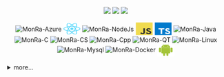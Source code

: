 <!--Hello
<h2><img src="https://emojis.slackmojis.com/emojis/images/1531849430/4246/blob-sunglasses.gif?1531849430" width="30"/> Hi 👋 , I'm MonRá! <img src="https://media.giphy.com/media/12oufCB0MyZ1Go/giphy.gif" width="50"></h2>
-->

<div>
  </p>
  <div align="center">
   <a href="https://www.facebook.com/ramon.chaib" target="_blank"><img src="https://img.shields.io/badge/-Facebook-%230077B5?style=for-the-badge&logo=facebook&logoColor=white" target="_blank"></a> 
  <a href="https://www.instagram.com/monrapps/" target="_blank"><img src="https://img.shields.io/badge/-Instagram-%23E4405F?style=for-the-badge&logo=instagram&logoColor=white" target="_blank"></a>
  <a href="https://www.linkedin.com/in/ramon-chaib-27007635/" target="_blank"><img src="https://img.shields.io/badge/-LinkedIn-%230077B5?style=for-the-badge&logo=linkedin&logoColor=white" target="_blank"></a>   
</div>
  
 <div style="display: inline_block" align="center"><br>
  <img align="center" alt="MonRa-Azure" height="30" width="40" src="https://cdn.jsdelivr.net/gh/devicons/devicon/icons/azure/azure-original.svg">
  <img align="center" alt="MonRa-React" height="30" width="40" src="https://raw.githubusercontent.com/devicons/devicon/master/icons/react/react-original.svg">
  <img align="center" alt="MonRa-NodeJs" height="30" width="40" src="https://cdn.jsdelivr.net/gh/devicons/devicon/icons/nodejs/nodejs-original.svg">
  <img align="center" alt="MonRa-Js" height="30" width="40" src="https://raw.githubusercontent.com/devicons/devicon/master/icons/javascript/javascript-original.svg">     <img align="center" alt="MonRa-Ts" height="30" width="40" src="https://raw.githubusercontent.com/devicons/devicon/master/icons/typescript/typescript-original.svg">
  <img align="center" alt="MonRa-Java" height="30" width="40" src="https://cdn.jsdelivr.net/gh/devicons/devicon/icons/java/java-original.svg">
  <img align="center" alt="MonRa-C" height="30" width="40" src="https://cdn.jsdelivr.net/gh/devicons/devicon/icons/c/c-original.svg">
  <img align="center" alt="MonRa-CS" height="30" width="40" src="https://cdn.jsdelivr.net/gh/devicons/devicon/icons/csharp/csharp-original.svg">
  <img align="center" alt="MonRa-Cpp" height="30" width="40" src="https://cdn.jsdelivr.net/gh/devicons/devicon/icons/cplusplus/cplusplus-original.svg">
  <img align="center" alt="MonRa-QT" height="30" width="40" src="https://cdn.jsdelivr.net/gh/devicons/devicon/icons/qt/qt-original.svg">
  <img align="center" alt="MonRa-Linux" height="30" width="40" src="https://cdn.jsdelivr.net/gh/devicons/devicon/icons/linux/linux-original.svg">
  <img align="center" alt="MonRa-Mysql" height="30" width="40" src="https://cdn.jsdelivr.net/gh/devicons/devicon/icons/mysql/mysql-original.svg">
  <img align="center" alt="MonRa-Docker" height="30" width="40" src="https://cdn.jsdelivr.net/gh/devicons/devicon/icons/docker/docker-original.svg">  
  <img align="center" alt="MonRa-Android" height="30" width="40" src="https://github.com/devicons/devicon/blob/master/icons/android/android-original.svg">
  
</div>
</a>

</br>
<!--
[![github activity graph](https://activity-graph.herokuapp.com/graph?username=monrapps&theme=chartreuse-dark)](https://github.com/monrapps/)
-->
<div>
<details>
      <summary>more...</summary>
      
<!--
### <img src="https://media.giphy.com/media/VgCDAzcKvsR6OM0uWg/giphy.gif" width="50"> A little more about me...  

```javascript
const monra = {
    pronouns: "He" | "Him",
    code: ["any"],
    askMeAbout: ["any"],
    technologies: {
        backEnd: {
            js: ["any"],
        },
        mobileApp: {
            native: ["Android Development"]
        },
        devOps: ["AWS", "Docker🐳", "Route53", "Nginx"],
        databases: ["mongo", "MySql", "sqlite"],
        misc: ["Firebase", "Socket.IO", "selenium", "open-cv", "php", "SuiteApp"]
    },
    architecture: ["Serverless Architecture", "Progressive web applications", "Single page applications"],
    currentFocus: "Building Robots to ease opertations",
    funFact: "There are two ways to write error-free programs; only the third one works"
};
```
-->

---
<!--START_SECTION:waka-->
![Code Time](http://img.shields.io/badge/Code%20Time-665%20hrs%204%20mins-blue)

![Profile Views](http://img.shields.io/badge/Profile%20Views-0-blue)

![Lines of code](https://img.shields.io/badge/From%20Hello%20World%20I%27ve%20Written-3.0%20million%20lines%20of%20code-blue)

**🐱 My GitHub Data** 

> 📦 38.9 kB Used in GitHub's Storage 
 > 
> 🏆 1,759 Contributions in the Year 2024
 > 
> 🚫 Not Opted to Hire
 > 
> 📜 24 Public Repositories 
 > 
> 🔑 18 Private Repositories 
 > 
**I'm an Early 🐤** 

```text
🌞 Morning                7845 commits        █████████░░░░░░░░░░░░░░░░   35.00 % 
🌆 Daytime                10411 commits       ████████████░░░░░░░░░░░░░   46.44 % 
🌃 Evening                3429 commits        ████░░░░░░░░░░░░░░░░░░░░░   15.30 % 
🌙 Night                  731 commits         █░░░░░░░░░░░░░░░░░░░░░░░░   03.26 % 
```
📅 **I'm Most Productive on Thursday** 

```text
Monday                   4205 commits        █████░░░░░░░░░░░░░░░░░░░░   18.76 % 
Tuesday                  4114 commits        █████░░░░░░░░░░░░░░░░░░░░   18.35 % 
Wednesday                4339 commits        █████░░░░░░░░░░░░░░░░░░░░   19.36 % 
Thursday                 4777 commits        █████░░░░░░░░░░░░░░░░░░░░   21.31 % 
Friday                   3020 commits        ███░░░░░░░░░░░░░░░░░░░░░░   13.47 % 
Saturday                 1180 commits        █░░░░░░░░░░░░░░░░░░░░░░░░   05.26 % 
Sunday                   781 commits         █░░░░░░░░░░░░░░░░░░░░░░░░   03.48 % 
```


📊 **This Week I Spent My Time On** 

```text
🕑︎ Time Zone: America/Sao_Paulo

💬 Programming Languages: 
C                        16 hrs 22 mins      █████████████░░░░░░░░░░░░   51.15 % 
SQL                      4 hrs 17 mins       ███░░░░░░░░░░░░░░░░░░░░░░   13.40 % 
TypeScript               3 hrs 31 mins       ███░░░░░░░░░░░░░░░░░░░░░░   11.02 % 
Markdown                 2 hrs 16 mins       ██░░░░░░░░░░░░░░░░░░░░░░░   07.10 % 
Other                    2 hrs 5 mins        ██░░░░░░░░░░░░░░░░░░░░░░░   06.51 % 

🔥 Editors: 
VS Code                  32 hrs 1 min        █████████████████████████   100.00 % 

🐱‍💻 Projects: 
wlm-esp32                18 hrs 27 mins      ██████████████░░░░░░░░░░░   57.63 % 
wlm-infra                5 hrs 48 mins       █████░░░░░░░░░░░░░░░░░░░░   18.13 % 
wlm-backend              3 hrs 49 mins       ███░░░░░░░░░░░░░░░░░░░░░░   11.94 % 
Markdown                 3 hrs 32 mins       ███░░░░░░░░░░░░░░░░░░░░░░   11.06 % 
fw_tal_platformio        13 mins             ░░░░░░░░░░░░░░░░░░░░░░░░░   00.70 % 

💻 Operating System: 
Windows                  22 hrs 13 mins      █████████████████░░░░░░░░   69.40 % 
WSL                      9 hrs 48 mins       ████████░░░░░░░░░░░░░░░░░   30.60 % 
```

**I Mostly Code in C++** 

```text
C++                      8 repos             ████░░░░░░░░░░░░░░░░░░░░░   16.00 % 
C                        8 repos             ████░░░░░░░░░░░░░░░░░░░░░   16.00 % 
HTML                     4 repos             ██░░░░░░░░░░░░░░░░░░░░░░░   08.00 % 
TypeScript               4 repos             ██░░░░░░░░░░░░░░░░░░░░░░░   08.00 % 
Python                   2 repos             █░░░░░░░░░░░░░░░░░░░░░░░░   04.00 % 
```



**Timeline**

![Lines of Code chart](https://raw.githubusercontent.com/monrapps/monrapps/master/assets/bar_graph.png)


 Last Updated on 20/07/2024 06:38:17 UTC
<!--END_SECTION:waka-->
